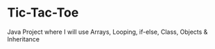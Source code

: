 # Tic-Tac-Toe
Java Project where I will use Arrays, Looping, if-else, Class, Objects &amp; Inheritance
